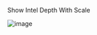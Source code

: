 Show Intel Depth With Scale

![image](https://mmbiz.qpic.cn/mmbiz_png/M54fjP2zXtHp5ZJ6sibJy4XB8cKWUptazcLKiabsNoVlZC1GxGSWtt9hFwzzV4Q0C9SicygPDybkrVPjWLF1uyQcg/640?wx_fmt=png&tp=webp&wxfrom=5&wx_lazy=1&wx_co=1)
